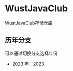 # WustJavaClub

WustJavaClub存储仓库

## 历年分支

可以通过切换分支选择年份

- 2023 年：[2023](https://github.com/Wust-JavaClub/WUSTJavaClub/tree/2023)

